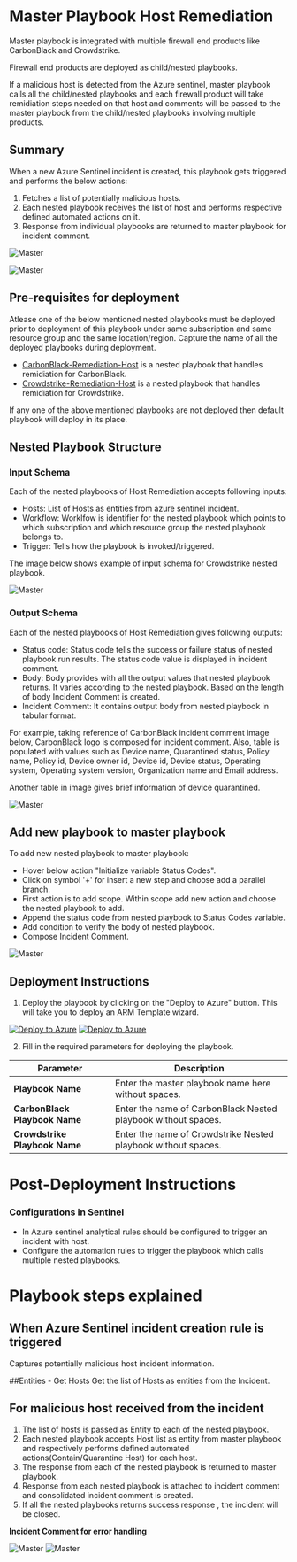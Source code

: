 # Master Playbook Host Remediation 

Master playbook is integrated with multiple firewall end products like CarbonBlack and Crowdstrike.

Firewall end products are deployed as child/nested playbooks.

If a malicious host is detected from the Azure sentinel, master playbook calls all the child/nested playbooks and each firewall product will take remidiation steps needed on that host and comments will be passed to the master playbook from the child/nested playbooks involving multiple products. 

## Summary
 When a new Azure Sentinel incident is created, this playbook gets triggered and performs the below actions:
 1. Fetches a list of potentially malicious hosts.
 2. Each nested playbook receives the list of host and performs respective defined automated actions on it.
 3. Response from individual playbooks are returned to master playbook for incident comment. 

![Master](./Images/PlaybookDesignerLight.png)

![Master](./Images/PlaybookDesignerDark.png)


 ## Pre-requisites for deployment
Atlease one of the below mentioned nested playbooks must be deployed prior to deployment of this playbook under same subscription and same resource group and the same location/region. Capture the name of all the deployed playbooks during deployment.

- [CarbonBlack-Remediation-Host](/MasterPlaybook-Host-Remediation/CarbonBlack-Remediation-Host/azuredeploy.json) is a nested playbook that handles remidiation for CarbonBlack.  
- [Crowdstrike-Remediation-Host](/MasterPlaybook-Host-Remediation/Crowdstrike-Remediation-Host/azuredeploy.json) is a nested playbook that handles remidiation for Crowdstrike.  

If any one of the above mentioned playbooks are not deployed then default playbook will deploy in its place.

## Nested Playbook Structure

### Input Schema

Each of the nested playbooks of Host Remediation accepts following inputs:
- Hosts: List of Hosts as entities from azure sentinel incident.
- Workflow: Worklfow is identifier for the nested playbook which points to which subscription and which resource group the nested playbook belongs to.
- Trigger: Tells how the playbook is invoked/triggered.

The image below shows example of input schema for Crowdstrike nested playbook.

![Master](./Images/InputSchema.jpg)

### Output Schema

Each of the nested playbooks of Host Remediation gives following outputs:

- Status code: Status code tells the success or failure status of nested playbook run results. The status code value is displayed in incident comment.
- Body: Body provides with all the output values that nested playbook returns. It varies according to the nested playbook. Based on the length of body Incident Comment is created.
- Incident Comment: It contains output body from nested playbook in tabular format. 

For example, taking reference of CarbonBlack incident comment image below, CarbonBlack logo is composed for incident comment.
Also, table is populated with values such as Device name, Quarantined status, Policy name, Policy id, Device owner id, Device id, Device status, Operating system, Operating system version, Organization name and Email address.

Another table in image gives brief information of device quarantined.

![Master](./Images/IncidentComment.png)


## Add new playbook to master playbook

To add new nested playbook to master playbook:
- Hover below action "Initialize variable Status Codes".
- Click on symbol '+' for insert a new step and choose add a parallel branch.
- First action is to add scope. Within scope add new action and choose the nested playbook to add.
- Append the status code from nested playbook to Status Codes variable.
- Add condition to verify the body of nested playbook.
- Compose Incident Comment.

![Master](./Images/AddNestedPlaybook.PNG)


 ## Deployment Instructions
 1. Deploy the playbook by clicking on the "Deploy to Azure" button. This will take you to deploy an ARM Template wizard.

 [![Deploy to Azure](https://aka.ms/deploytoazurebutton)](https://portal.azure.com/#create/Microsoft.Template/uri/https%3A%2Fdev.azure.com/SentinelAccenture/_git/Sentinel-Accenture%20Logic%20Apps%20connectors?path=%2FMasterPlaybook-Host-Remediation%2Fazuredeploy.json&version=GBMasterPlaybooks)  [![Deploy to Azure](https://aka.ms/deploytoazuregovbutton)](https://portal.azure.com/#create/Microsoft.Template/uri/https%3A%2Fdev.azure.com/SentinelAccenture/_git/Sentinel-Accenture%20Logic%20Apps%20connectors?path=%2FMasterPlaybook-Host-Remediation%2Fazuredeploy.json&version=GBMasterPlaybooks)

 2. Fill in the required parameters for deploying the playbook.

 | Parameter  | Description |
| ------------- | ------------- |
| **Playbook Name** | Enter the master playbook name here without spaces. |
| **CarbonBlack Playbook Name**|Enter the name of CarbonBlack Nested playbook without spaces. |
| **Crowdstrike Playbook Name** | Enter the name of Crowdstrike Nested playbook without spaces. |


# Post-Deployment Instructions

### Configurations in Sentinel
- In Azure sentinel analytical rules should be configured to trigger an incident with host. 
- Configure the automation rules to trigger the playbook which calls multiple nested playbooks.

# Playbook steps explained
## When Azure Sentinel incident creation rule is triggered
Captures potentially malicious host incident information.

##Entities - Get Hosts
Get the list of Hosts as entities from the Incident.

## For malicious host received from the incident
 1. The list of hosts is passed as Entity to each of the nested playbook.
 2. Each nested playbook accepts Host list as entity from master playbook and respectively performs defined automated actions(Contain/Quarantine Host) for each host.
 3. The response from each of the nested playbook is returned to master playbook.
 4. Response from each nested playbook is attached to incident comment and consolidated incident comment is created.
 5. If all the nested playbooks returns success response , the incident will be closed.

**Incident Comment for error handling**

 ![Master](./Images/IncidentCommentLight.png)
  ![Master](./Images/IncidentCommentDark.png)





